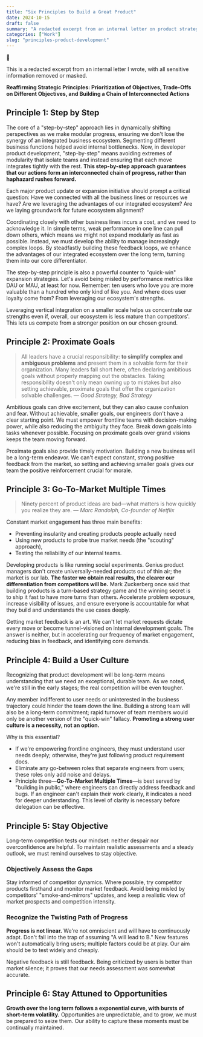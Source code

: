 ```yaml
---
title: "Six Principles to Build a Great Product"
date: 2024-10-15
draft: false
summary: "A redacted excerpt from an internal letter on product strategy."
categories: ["Work"]
slug: "principles-product-development"
---
```


<aside>
💭

This is a redacted excerpt from an internal letter I wrote, with all sensitive information removed or masked.

</aside>

**Reaffirming Strategic Principles: Prioritization of Objectives, Trade-Offs on Different Objectives, and Building a Chain of Interconnected Actions**

## **Principle 1: Step by Step**

The core of a "step-by-step" approach lies in dynamically shifting perspectives as we make modular progress, ensuring we don't lose the synergy of an integrated business ecosystem. Segmenting different business functions helped avoid internal bottlenecks. Now, in developer product development, "step-by-step" means avoiding extremes of modularity that isolate teams and instead ensuring that each move integrates tightly with the rest. **This step-by-step approach guarantees that our actions form an interconnected chain of progress, rather than haphazard rushes forward.**

Each major product update or expansion initiative should prompt a critical question: Have we connected with all the business lines or resources we have? Are we leveraging the advantages of our integrated ecosystem? Are we laying groundwork for future ecosystem alignment?

Coordinating closely with other business lines incurs a cost, and we need to acknowledge it. In simple terms, weak performance in one line can pull down others, which means we might not expand modularly as fast as possible. Instead, we must develop the ability to manage increasingly complex loops. By steadfastly building these feedback loops, we enhance the advantages of our integrated ecosystem over the long term, turning them into our core differentiator.

The step-by-step principle is also a powerful counter to "quick-win" expansion strategies. Let's avoid being misled by performance metrics like DAU or MAU, at least for now. Remember: ten users who love you are more valuable than a hundred who only kind of like you. And where does user loyalty come from? From leveraging our ecosystem's strengths.

Leveraging vertical integration on a smaller scale helps us concentrate our strengths even if, overall, our ecosystem is less mature than competitors'. This lets us compete from a stronger position on our chosen ground.

## **Principle 2: Proximate Goals**

> All leaders have a crucial responsibility: **to simplify complex and ambiguous problems** and present them in a solvable form for their organization. Many leaders fall short here, often declaring ambitious goals without properly mapping out the obstacles. Taking responsibility doesn't only mean owning up to mistakes but also setting achievable, proximate goals that offer the organization solvable challenges.
— *Good Strategy, Bad Strategy*
> 

Ambitious goals can drive excitement, but they can also cause confusion and fear. Without achievable, smaller goals, our engineers don't have a clear starting point. We must empower frontline teams with decision-making power, while also reducing the ambiguity they face. Break down goals into tasks whenever possible. Focusing on proximate goals over grand visions keeps the team moving forward.

Proximate goals also provide timely motivation. Building a new business will be a long-term endeavor. We can't expect constant, strong positive feedback from the market, so setting and achieving smaller goals gives our team the positive reinforcement crucial for morale.

## **Principle 3: Go-To-Market Multiple Times**

> Ninety percent of product ideas are bad—what matters is how quickly you realize they are.
— *Marc Randolph, Co-founder of Netflix*
> 

Constant market engagement has three main benefits:

- Preventing insularity and creating products people actually need
- Using new products to probe true market needs (the "scouting" approach),
- Testing the reliability of our internal teams.

Developing products is like running social experiments. Genius product managers don't create universally-needed products out of thin air; the market is our lab. **The faster we obtain real results, the clearer our differentiation from competitors will be.** Mark Zuckerberg once said that building products is a turn-based strategy game and the winning secret is to ship it fast to have more turns than others. Accelerate problem exposure, increase visibility of issues, and ensure everyone is accountable for what they build and understands the use cases deeply.

Getting market feedback is an art. We can't let market requests dictate every move or become tunnel-visioned on internal development goals. The answer is neither, but in accelerating our frequency of market engagement, reducing bias in feedback, and identifying core demands.

## **Principle 4: Build a User Culture**

Recognizing that product development will be long-term means understanding that we need an exceptional, durable team. As we noted, we're still in the early stages; the real competition will be even tougher.

Any member indifferent to user needs or uninterested in the business trajectory could hinder the team down the line. Building a strong team will also be a long-term commitment; rapid turnover of team members would only be another version of the "quick-win" fallacy. **Promoting a strong user culture is a necessity, not an option.**

Why is this essential?

- If we're empowering frontline engineers, they must understand user needs deeply; otherwise, they're just following product requirement docs.
- Eliminate any go-between roles that separate engineers from users; these roles only add noise and delays.
- Principle three—**Go-To-Market Multiple Times**—is best served by "building in public," where engineers can directly address feedback and bugs. If an engineer can't explain their work clearly, it indicates a need for deeper understanding. This level of clarity is necessary before delegation can be effective.

## **Principle 5: Stay Objective**

Long-term competition tests our mindset: neither despair nor overconfidence are helpful. To maintain realistic assessments and a steady outlook, we must remind ourselves to stay objective.

### **Objectively Assess the Gaps**

Stay informed of competitor dynamics. Where possible, try competitor products firsthand and monitor market feedback. Avoid being misled by competitors' "smoke-and-mirrors" updates, and keep a realistic view of market prospects and competition intensity.

### **Recognize the Twisting Path of Progress**

**Progress is not linear.** We're not omniscient and will have to continuously adapt. Don't fall into the trap of assuming "A will lead to B." New features won't automatically bring users; multiple factors could be at play. Our aim should be to test widely and cheaply.

Negative feedback is still feedback. Being criticized by users is better than market silence; it proves that our needs assessment was somewhat accurate.

## **Principle 6: Stay Attuned to Opportunities**

**Growth over the long term follows a exponential curve, with bursts of short-term volatility.** Opportunities are unpredictable, and to grow, we must be prepared to seize them. Our ability to capture these moments must be continually maintained.